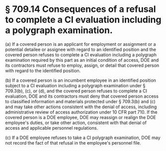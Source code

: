 # § 709.14   Consequences of a refusal to complete a CI evaluation including a polygraph examination.

(a) If a covered person is an applicant for employment or assignment or a potential detailee or assignee with regard to an identified position and the covered person refuses to complete a CI evaluation including a polygraph examination required by this part as an initial condition of access, DOE and its contractors must refuse to employ, assign, or detail that covered person with regard to the identified position.


(b) If a covered person is an incumbent employee in an identified position subject to a CI evaluation including a polygraph examination under § 709.3(b), (c), or (d), and the covered person refuses to complete a CI evaluation, DOE and its contractors must deny that covered person access to classified information and materials protected under § 709.3(b) and (c) and may take other actions consistent with the denial of access, including administrative review of access authorization under 10 CFR part 710. If the covered person is a DOE employee, DOE may reassign or realign the DOE employee's duties, or take other action, consistent with that denial of access and applicable personnel regulations.


(c) If a DOE employee refuses to take a CI polygraph examination, DOE may not record the fact of that refusal in the employee's personnel file.




